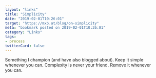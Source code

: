 ```yaml
---
layout: "links"
title: "Simplicity"
date: "2019-02-01T10:26:01"
target: "https://mxb.at/blog/on-simplicity"
meta: "bookmark posted on 2019-02-01T10:26:01"
category: "Links"
tags:
- process
twitterCard: false
---
```

Something I champion (and have also blogged about). Keep it simple whenever you can. Complexity is never your friend. Remove it whenever you can.
